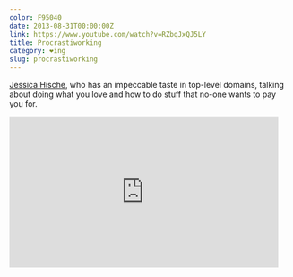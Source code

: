 ```yaml
---
color: F95040
date: 2013-08-31T00:00:00Z
link: https://www.youtube.com/watch?v=RZbqJxQJ5LY
title: Procrastiworking
category: ❤ing
slug: procrastiworking
---
```


[Jessica Hische][jessica], who has an impeccable taste in top-level domains,
talking about doing what you love and how to do stuff that no-one wants to pay
you for.

<div class="embed video youtube">
    <style type="text/css" scoped>
        .embed:after {
            padding-top: 56.25% !important;
        }
    </style>
    <iframe width="480" height="270" src="http://www.youtube.com/embed/RZbqJxQJ5LY?feature=oembed" frameborder="0" allowfullscreen></iframe>
</div>

[jessica]: http://jessicahische.is/
